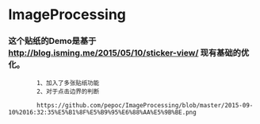 # ImageProcessing
### 这个贴纸的Demo是基于 http://blog.isming.me/2015/05/10/sticker-view/ 现有基础的优化。

            1、加入了多张贴纸功能
            2、对于点击边界的判断
            
            https://github.com/pepoc/ImageProcessing/blob/master/2015-09-10%2016:32:35%E5%B1%8F%E5%B9%95%E6%88%AA%E5%9B%BE.png
